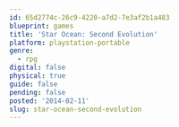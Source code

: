 ```yaml
---
id: 65d2774c-26c9-4220-a7d2-7e3af2b1a483
blueprint: games
title: 'Star Ocean: Second Evolution'
platform: playstation-portable
genre:
  - rpg
digital: false
physical: true
guide: false
pending: false
posted: '2014-02-11'
slug: star-ocean-second-evolution
---
```

